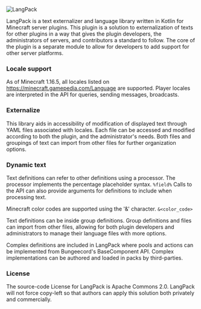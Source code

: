 ![LangPack](https://raw.githubusercontent.com/asledgehammer/LangPack/master/assets/media/banner.png)

LangPack is a text externalizer and language library written in Kotlin for Minecraft server plugins. This plugin is a
solution to externalization of texts for other plugins in a way that gives the plugin developers, the administrators of
servers, and contributors a standard to follow. The core of the plugin is a separate module to allow for developers to
add support for other server platforms.

### Locale support

As of Minecraft 1.16.5, all locales listed on https://minecraft.gamepedia.com/Language are supported. Player locales are
interpreted in the API for queries, sending messages, broadcasts.

### Externalize

This library aids in accessibility of modification of displayed text through YAML files associated with locales. Each
file can be accessed and modified according to both the plugin, and the administrator's needs. Both files and groupings
of text can import from other files for further organization options.

### Dynamic text

Text definitions can refer to other definitions using a processor. The processor implements the percentage placeholder
syntax. `%field%` Calls to the API can also provide arguments for definitions to include when processing text.

Minecraft color codes are supported using the '&' character. `&<color_code>`

Text definitions can be inside group definitions. Group definitions and files can import from other files, allowing for
both plugin developers and administrators to manage their language files with more options.

Complex definitions are included in LangPack where pools and actions can be implemented from Bungeecord's BaseComponent
API. Complex implementations can be authored and loaded in packs by third-parties.

### License

The source-code License for LangPack is Apache Commons 2.0. LangPack will not force copy-left so that authors can apply 
this solution both privately and commercially.

